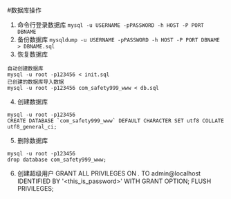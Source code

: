 #数据库操作
1. 命令行登录数据库
`mysql -u USERNAME -pPASSWORD -h HOST -P PORT DBNAME`
2. 备份数据库
`mysqldump -u USERNAME -pPASSWORD -h HOST -P PORT DBNAME > DBNAME.sql`
3. 恢复数据库
```
自动创建数据库
mysql -u root -p123456 < init.sql
已创建的数据库导入数据
mysql -u root -p123456 com_safety999_www < db.sql
```
4. 创建数据库
```
mysql -u root -p123456
CREATE DATABASE `com_safety999_www` DEFAULT CHARACTER SET utf8 COLLATE utf8_general_ci;
```
5. 删除数据库
```
mysql -u root -p123456
drop database com_safety999_www;
```
6. 创建超级用户
GRANT ALL PRIVILEGES ON *.* TO admin@localhost IDENTIFIED BY '<this_is_password>' WITH GRANT OPTION;
FLUSH PRIVILEGES;


